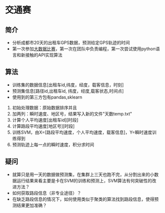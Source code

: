# 交通赛 #
## 简介 ##
- 分析成都市20天的出租车GPS数据，预测给定GPS轨迹的时间
- 第一次参加[大数据比赛](http://www.pkbigdata.com/)，第一次在团队中负责编程，第一次尝试使用python语言和新接触的API实现算法

## 算法 ##
- 训练集的数据信息[出租车id,纬度，经度，载客信息，时刻]
- 预测集信息[路径id,出租车id, 纬度，经度,载客状态,时间点]
- 使用到的第三方包有pandas,sklearn



1. 初始处理数据：原始数据排序并且
2. 加两列：瞬时速度、地区号，结果写入新的文件"天数temp.txt"
2. 计算个人平均速度[出租车id][时段]
3. 计算路段平均速度[地区号][时段]
4. 训练SVM，由X=[路段平均速度，个人平均速度，载客信息]，Y=瞬时速度训练得到
5. 预测轨迹上每一点的瞬时速度，积分求时间

## 疑问 ##
- 就算只是用一天的数据做预测集，在集群上三天也跑不完，从分割出来的小数据运行结果来看主要是卡在SVM的训练和预测上，SVM算法有何突破性的改进方法？
- 如何获取路段信息（非专业途径）？
- 在缺乏路段信息的情况下，如何使用类似于聚类的算法找到路段信息，使得预测结果更加准确？
